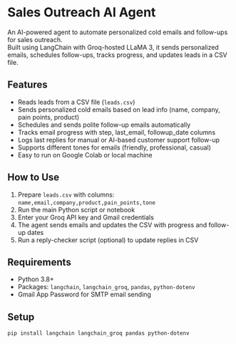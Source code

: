 # Sales Outreach AI Agent

An AI-powered agent to automate personalized cold emails and follow-ups for sales outreach.  
Built using LangChain with Groq-hosted LLaMA 3, it sends personalized emails, schedules follow-ups, tracks progress, and updates leads in a CSV file.

## Features

- Reads leads from a CSV file (`leads.csv`)
- Sends personalized cold emails based on lead info (name, company, pain points, product)
- Schedules and sends polite follow-up emails automatically
- Tracks email progress with step, last_email, followup_date columns
- Logs last replies for manual or AI-based customer support follow-up
- Supports different tones for emails (friendly, professional, casual)
- Easy to run on Google Colab or local machine

## How to Use

1. Prepare `leads.csv` with columns: `name,email,company,product,pain_points,tone`
2. Run the main Python script or notebook
3. Enter your Groq API key and Gmail credentials
4. The agent sends emails and updates the CSV with progress and follow-up dates
5. Run a reply-checker script (optional) to update replies in CSV

## Requirements

- Python 3.8+
- Packages: `langchain`, `langchain_groq`, `pandas`, `python-dotenv`
- Gmail App Password for SMTP email sending

## Setup

```bash
pip install langchain langchain_groq pandas python-dotenv
